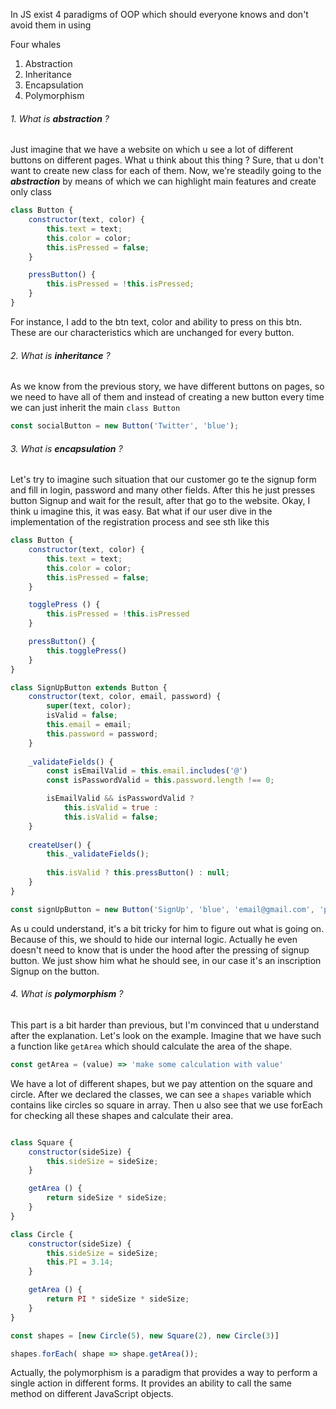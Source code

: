 In JS exist 4 paradigms of OOP which should everyone knows and don't avoid them in using

Four whales 
1) Abstraction
2) Inheritance
3) Encapsulation
4) Polymorphism

###### 1. What is ***abstraction*** ?

Just imagine that we have a website on which u see a lot of different buttons 
on different pages. What u think about this thing ? Sure, that u don't want to create 
new class for each of them. Now, we're steadily going to the ***abstraction*** by means of which we
can highlight main features and create only class

```javascript
class Button {
    constructor(text, color) {
        this.text = text;
        this.color = color;
        this.isPressed = false;
    }

    pressButton() {
        this.isPressed = !this.isPressed;
    }
}
```

For instance, I add to the btn text, color and ability to press on this btn.
These are our characteristics which are unchanged for every button.

###### 2. What is ***inheritance*** ?
As we know from the previous story, we have different buttons on pages, so we need to have all of them and
instead of creating a new button every time we can just inherit the main ```class Button```

```javascript
const socialButton = new Button('Twitter', 'blue');
```

###### 3. What is ***encapsulation*** ?

Let's try to imagine such situation that our customer go te the signup form 
and fill in login, password and many other fields. After this he just presses button Signup and wait for the result, after that go to the website.
Okay, I think u imagine this, it was easy. Bat what if our user dive in the implementation of the registration process and see sth like this

```javascript
class Button {
    constructor(text, color) {
        this.text = text;
        this.color = color;
        this.isPressed = false;
    }

    togglePress () {
        this.isPressed = !this.isPressed
    }

    pressButton() {
        this.togglePress()
    }
}

class SignUpButton extends Button {
    constructor(text, color, email, password) {
        super(text, color);
        isValid = false;
        this.email = email;
        this.password = password;
    }
    
    _validateFields() {
        const isEmailValid = this.email.includes('@')
        const isPasswordValid = this.password.length !== 0;

        isEmailValid && isPasswordValid ? 
            this.isValid = true :
            this.isValid = false;
    }
    
    createUser() {
        this._validateFields();
        
        this.isValid ? this.pressButton() : null;
    }
}

const signUpButton = new Button('SignUp', 'blue', 'email@gmail.com', 'password');

```

As u could understand, it's a bit tricky for him to figure out what is going on.
Because of this, we should to hide our internal logic. Actually he even doesn't need to know that is under the hood after
the pressing of signup button. We just show him what he should see, in our case it's an inscription Signup on the button.

###### 4. What is ***polymorphism*** ?

This part is a bit harder than previous, but I'm convinced that u understand after the explanation.
Let's look on the example. Imagine that we have such a function like ```getArea``` which should calculate the area of the shape.

```javascript
const getArea = (value) => 'make some calculation with value'
```

We have a lot of different shapes, but we pay attention on the square and circle. After we declared the classes, we can see a ```shapes``` variable which contains
like circles so square in array. Then u also see that we use forEach for checking all these shapes and calculate their area.

```javascript

class Square {
    constructor(sideSize) {
        this.sideSize = sideSize;
    }

    getArea () {
        return sideSize * sideSize;
    }
}

class Circle {
    constructor(sideSize) {
        this.sideSize = sideSize;
        this.PI = 3.14;
    }

    getArea () {
        return PI * sideSize * sideSize;
    }
}

const shapes = [new Circle(5), new Square(2), new Circle(3)]

shapes.forEach( shape => shape.getArea());
```
Actually, the polymorphism is a paradigm that provides a way to perform a single action in different forms. It provides an ability to call the same method on different JavaScript objects.
